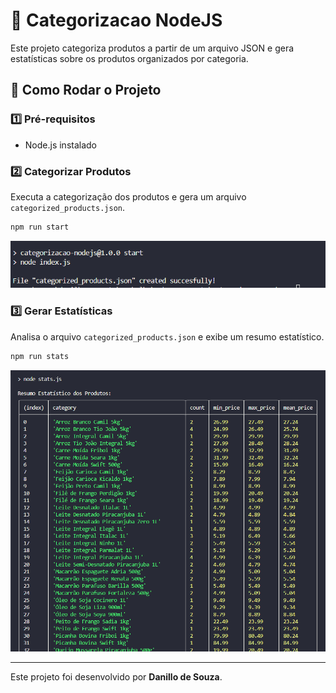 # 📌 Categorizacao NodeJS

Este projeto categoriza produtos a partir de um arquivo JSON e gera estatísticas sobre os produtos organizados por categoria.

## 🚀 Como Rodar o Projeto

### 1️⃣ Pré-requisitos
- Node.js instalado

### 2️⃣ Categorizar Produtos
Executa a categorização dos produtos e gera um arquivo `categorized_products.json`.
```sh
npm run start 
```

![Imagem do Stats Gerado](img/start.png)

### 3️⃣ Gerar Estatísticas
Analisa o arquivo `categorized_products.json` e exibe um resumo estatístico.
```sh
npm run stats
```

![Imagem do Stats Gerado](img/stats.png)

---
Este projeto foi desenvolvido por **Danillo de Souza**.  
